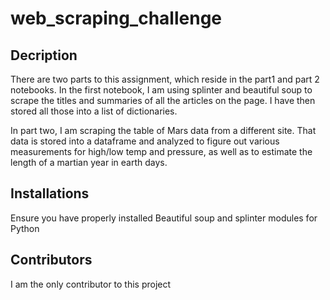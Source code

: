 # web_scraping_challenge



## Decription

There are two parts to this assignment, which reside in the part1 and part 2 notebooks.  In the first notebook, I am using splinter and beautiful soup to scrape the titles and summaries of all the articles on the page.  I have then stored all those into a list of dictionaries.  

 In part two, I am scraping the table of Mars data from a different site.  That data is stored into a dataframe and analyzed to figure out various measurements for high/low temp and pressure, as well as to estimate the length of a martian year in earth days.  

## Installations

Ensure you have properly installed Beautiful soup and splinter modules for Python


## Contributors

I am the only contributor to this project
